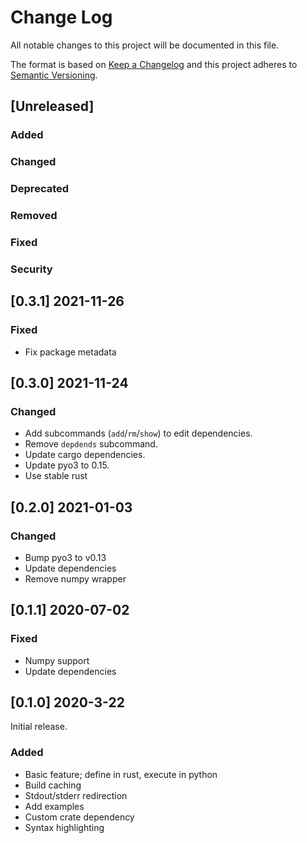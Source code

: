 # Change Log
All notable changes to this project will be documented in this file.

The format is based on [Keep a Changelog](http://keepachangelog.com/)
and this project adheres to [Semantic Versioning](http://semver.org/).

## [Unreleased]

### Added
### Changed
### Deprecated
### Removed
### Fixed
### Security

## [0.3.1] 2021-11-26

### Fixed
- Fix package metadata

## [0.3.0] 2021-11-24

### Changed
- Add subcommands (`add`/`rm`/`show`) to edit dependencies.
- Remove `depdends` subcommand.
- Update cargo dependencies.
- Update pyo3 to 0.15.
- Use stable rust

## [0.2.0] 2021-01-03

### Changed

- Bump pyo3 to v0.13
- Update dependencies
- Remove numpy wrapper

## [0.1.1] 2020-07-02

### Fixed

- Numpy support
- Update dependencies


## [0.1.0] 2020-3-22

Initial release.

### Added

- Basic feature; define in rust, execute in python
- Build caching
- Stdout/stderr redirection
- Add examples
- Custom crate dependency
- Syntax highlighting
